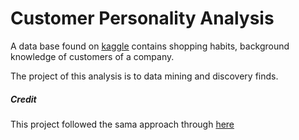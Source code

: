 # Customer Personality Analysis

A data base found on [kaggle](https://www.kaggle.com/imakash3011/customer-personality-analysis) contains shopping habits, background knowledge of customers of a company.

The project of this analysis is to data mining and discovery finds.



##### Credit
This project followed the sama approach through [here](https://vidushi-goyal.medium.com/customer-personality-analysis-aab923c55005)
